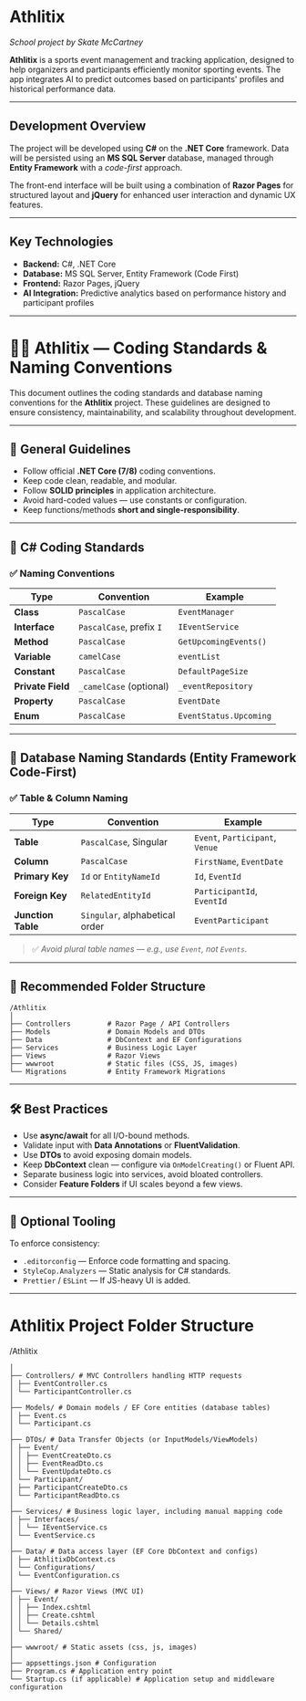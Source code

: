 ﻿# **Athlitix**

*School project by Skate McCartney*

**Athlitix** is a sports event management and tracking application, designed to help organizers and participants efficiently monitor sporting events. The app integrates AI to predict outcomes based on participants' profiles and historical performance data.

---

## **Development Overview**

The project will be developed using **C#** on the **.NET Core** framework. Data will be persisted using an **MS SQL Server** database, managed through **Entity Framework** with a *code-first* approach.

The front-end interface will be built using a combination of **Razor Pages** for structured layout and **jQuery** for enhanced user interaction and dynamic UX features.

---

## **Key Technologies**

* **Backend:** C#, .NET Core
* **Database:** MS SQL Server, Entity Framework (Code First)
* **Frontend:** Razor Pages, jQuery
* **AI Integration:** Predictive analytics based on performance history and participant profiles

---

# 🧑‍💻 Athlitix — Coding Standards & Naming Conventions

This document outlines the coding standards and database naming conventions for the **Athlitix** project. These guidelines are designed to ensure consistency, maintainability, and scalability throughout development.

---

## 📌 General Guidelines

* Follow official **.NET Core (7/8)** coding conventions.
* Keep code clean, readable, and modular.
* Follow **SOLID principles** in application architecture.
* Avoid hard-coded values — use constants or configuration.
* Keep functions/methods **short and single-responsibility**.

---

## 🧱 C# Coding Standards

### ✅ Naming Conventions

| Type              | Convention               | Example                |
| ----------------- | ------------------------ | ---------------------- |
| **Class**         | `PascalCase`             | `EventManager`         |
| **Interface**     | `PascalCase`, prefix `I` | `IEventService`        |
| **Method**        | `PascalCase`             | `GetUpcomingEvents()`  |
| **Variable**      | `camelCase`              | `eventList`            |
| **Constant**      | `PascalCase`             | `DefaultPageSize`      |
| **Private Field** | `_camelCase` (optional)  | `_eventRepository`     |
| **Property**      | `PascalCase`             | `EventDate`            |
| **Enum**          | `PascalCase`             | `EventStatus.Upcoming` |

---

## 🧾 Database Naming Standards (Entity Framework Code-First)

### ✅ Table & Column Naming

| Type               | Convention                     | Example                         |
| ------------------ | ------------------------------ | ------------------------------- |
| **Table**          | `PascalCase`, Singular         | `Event`, `Participant`, `Venue` |
| **Column**         | `PascalCase`                   | `FirstName`, `EventDate`        |
| **Primary Key**    | `Id` or `EntityNameId`         | `Id`, `EventId`                 |
| **Foreign Key**    | `RelatedEntityId`              | `ParticipantId`, `EventId`      |
| **Junction Table** | `Singular`, alphabetical order | `EventParticipant`              |

> ✅ *Avoid plural table names — e.g., use `Event`, not `Events`.*

---

## 📂 Recommended Folder Structure

```
/Athlitix
│
├── Controllers         # Razor Page / API Controllers
├── Models              # Domain Models and DTOs
├── Data                # DbContext and EF Configurations
├── Services            # Business Logic Layer
├── Views               # Razor Views
├── wwwroot             # Static files (CSS, JS, images)
└── Migrations          # Entity Framework Migrations
```

---

## 🛠️ Best Practices

* Use **async/await** for all I/O-bound methods.
* Validate input with **Data Annotations** or **FluentValidation**.
* Use **DTOs** to avoid exposing domain models.
* Keep **DbContext** clean — configure via `OnModelCreating()` or Fluent API.
* Separate business logic into services, avoid bloated controllers.
* Consider **Feature Folders** if UI scales beyond a few views.

---

## 🧪 Optional Tooling

To enforce consistency:

* `.editorconfig` — Enforce code formatting and spacing.
* `StyleCop.Analyzers` — Static analysis for C# standards.
* `Prettier` / `ESLint` — If JS-heavy UI is added.

---

# Athlitix Project Folder Structure

/Athlitix
```
│
├── Controllers/ # MVC Controllers handling HTTP requests
│ ├── EventController.cs
│ └── ParticipantController.cs
│
├── Models/ # Domain models / EF Core entities (database tables)
│ ├── Event.cs
│ └── Participant.cs
│
├── DTOs/ # Data Transfer Objects (or InputModels/ViewModels)
│ ├── Event/
│ │ ├── EventCreateDto.cs
│ │ ├── EventReadDto.cs
│ │ └── EventUpdateDto.cs
│ └── Participant/
│ ├── ParticipantCreateDto.cs
│ └── ParticipantReadDto.cs
│
├── Services/ # Business logic layer, including manual mapping code
│ ├── Interfaces/
│ │ └── IEventService.cs
│ └── EventService.cs
│
├── Data/ # Data access layer (EF Core DbContext and configs)
│ ├── AthlitixDbContext.cs
│ └── Configurations/
│ └── EventConfiguration.cs
│
├── Views/ # Razor Views (MVC UI)
│ ├── Event/
│ │ ├── Index.cshtml
│ │ ├── Create.cshtml
│ │ └── Details.cshtml
│ └── Shared/
│
├── wwwroot/ # Static assets (css, js, images)
│
├── appsettings.json # Configuration
├── Program.cs # Application entry point
└── Startup.cs (if applicable) # Application setup and middleware configuration
```





